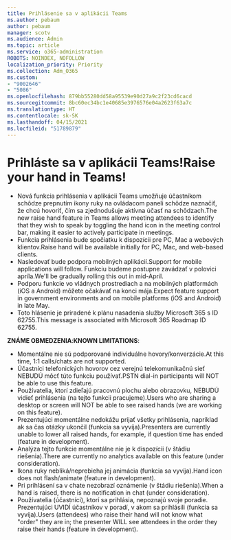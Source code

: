 ```yaml
---
title: Prihlásenie sa v aplikácii Teams
ms.author: pebaum
author: pebaum
manager: scotv
ms.audience: Admin
ms.topic: article
ms.service: o365-administration
ROBOTS: NOINDEX, NOFOLLOW
localization_priority: Priority
ms.collection: Adm_O365
ms.custom:
- "9002646"
- "5086"
ms.openlocfilehash: 879bb55280dd58a95539e90d27a9c2f23cd6cacd
ms.sourcegitcommit: 8bc60ec34bc1e40685e3976576e04a2623f63a7c
ms.translationtype: HT
ms.contentlocale: sk-SK
ms.lasthandoff: 04/15/2021
ms.locfileid: "51789879"
---
```

# <a name="raise-your-hand-in-teams"></a><span data-ttu-id="2804c-102">Prihláste sa v aplikácii Teams!</span><span class="sxs-lookup"><span data-stu-id="2804c-102">Raise your hand in Teams!</span></span>

- <span data-ttu-id="2804c-103">Nová funkcia prihlásenia v aplikácii Teams umožňuje účastníkom schôdze prepnutím ikony ruky na ovládacom paneli schôdze naznačiť, že chcú hovoriť, čím sa zjednodušuje aktívna účasť na schôdzach.</span><span class="sxs-lookup"><span data-stu-id="2804c-103">The new raise hand feature in Teams allows meeting attendees to identify that they wish to speak by toggling the hand icon in the meeting control bar, making it easier to actively participate in meetings.</span></span>
- <span data-ttu-id="2804c-104">Funkcia prihlásenia bude spočiatku k dispozícii pre PC, Mac a webových klientov.</span><span class="sxs-lookup"><span data-stu-id="2804c-104">Raise hand will be available initially for PC, Mac, and web-based clients.</span></span>
- <span data-ttu-id="2804c-105">Nasledovať bude podpora mobilných aplikácií.</span><span class="sxs-lookup"><span data-stu-id="2804c-105">Support for mobile applications will follow.</span></span> <span data-ttu-id="2804c-106">Funkciu budeme postupne zavádzať v polovici apríla.</span><span class="sxs-lookup"><span data-stu-id="2804c-106">We'll be gradually rolling this out in mid-April.</span></span>
- <span data-ttu-id="2804c-107">Podporu funkcie vo vládnych prostrediach a na mobilných platformách (iOS a Android) môžete očakávať na konci mája.</span><span class="sxs-lookup"><span data-stu-id="2804c-107">Expect feature support in government environments and on mobile platforms (iOS and Android) in late May.</span></span>
- <span data-ttu-id="2804c-108">Toto hlásenie je priradené k plánu nasadenia služby Microsoft 365 s ID 62755.</span><span class="sxs-lookup"><span data-stu-id="2804c-108">This message is associated with Microsoft 365 Roadmap ID 62755.</span></span>

<span data-ttu-id="2804c-109">**ZNÁME OBMEDZENIA**:</span><span class="sxs-lookup"><span data-stu-id="2804c-109">**KNOWN LIMITATIONS**:</span></span>

- <span data-ttu-id="2804c-110">Momentálne nie sú podporované individuálne hovory/konverzácie.</span><span class="sxs-lookup"><span data-stu-id="2804c-110">At this time, 1:1 calls/chats are not supported.</span></span>
- <span data-ttu-id="2804c-111">Účastníci telefonických hovorov cez verejnú telekomunikačnú sieť NEBUDÚ môcť túto funkciu používať.</span><span class="sxs-lookup"><span data-stu-id="2804c-111">PSTN dial-in participants will NOT be able to use this feature.</span></span>
- <span data-ttu-id="2804c-112">Používatelia, ktorí zdieľajú pracovnú plochu alebo obrazovku, NEBUDÚ vidieť prihlásenia (na tejto funkcii pracujeme).</span><span class="sxs-lookup"><span data-stu-id="2804c-112">Users who are sharing a desktop or screen will NOT be able to see raised hands (we are working on this feature).</span></span>
- <span data-ttu-id="2804c-113">Prezentujúci momentálne nedokážu prijať všetky prihlásenia, napríklad ak sa čas otázky ukončil (funkcia sa vyvíja).</span><span class="sxs-lookup"><span data-stu-id="2804c-113">Presenters are currently unable to lower all raised hands, for example, if question time has ended (feature in development).</span></span>
- <span data-ttu-id="2804c-114">Analýza tejto funkcie momentálne nie je k dispozícii (v štádiu riešenia).</span><span class="sxs-lookup"><span data-stu-id="2804c-114">There are currently no analytics available on this feature (under consideration).</span></span>
- <span data-ttu-id="2804c-115">Ikona ruky nebliká/neprebieha jej animácia (funkcia sa vyvíja).</span><span class="sxs-lookup"><span data-stu-id="2804c-115">Hand icon does not flash/animate (feature in development).</span></span>
- <span data-ttu-id="2804c-116">Pri prihlásení sa v chate nezobrazí oznámenie (v štádiu riešenia).</span><span class="sxs-lookup"><span data-stu-id="2804c-116">When a hand is raised, there is no notification in chat (under consideration).</span></span>
- <span data-ttu-id="2804c-117">Používatelia (účastníci), ktorí sa prihlásia, nepoznajú svoje poradie. Prezentujúci UVIDÍ účastníkov v poradí, v akom sa prihlásili (funkcia sa vyvíja).</span><span class="sxs-lookup"><span data-stu-id="2804c-117">Users (attendees) who raise their hand will not know what "order" they are in; the presenter WILL see attendees in the order they raise their hands (feature in development).</span></span>
